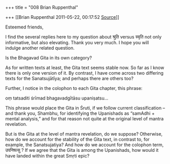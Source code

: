 +++
title = "008 Brian Ruppenthal"

+++
[[Brian Ruppenthal	2011-05-22, 00:17:52 [Source](https://groups.google.com/g/samskrita/c/dGP1MFRZYJI)]]



Esteemed friends,



I find the several replies here to my question about श्रुति versus स्मृति not only informative, but also elevating. Thank you very much. I hope you will indulge another related question.



Is the Bhagavad Gita in its own category?



As for written texts at least, the Gita text seems stable now. So far as I know there is only one version of it. By contrast, I have come across two differing texts for the Sanatsujātīya; and perhaps there are others too?



Further, I notice in the colophon to each Gita chapter, this phrase:



oṃ tatsaditi śrīmad bhagavadgītāsu upaniṣatsu...



This phrase would place the Gita in Śruti, if we follow current classification – and thank you, Shambhu, for identifying the Upanishads as “samAdhi + mental analysis,” and for that reason not quite at the original level of mantra revelation.



But is the Gita at the level of mantra revelation, do we suppose?
Otherwise, how do we account for the stability of the Gita text, in contrast to, for example, the Sanatsujatiya? And how do we account for the colophon term, उपनिषत्सु ? If we agree that the Gita is among the Upanishads, how would it have landed within the great Smṛti epic?

  
  

  

